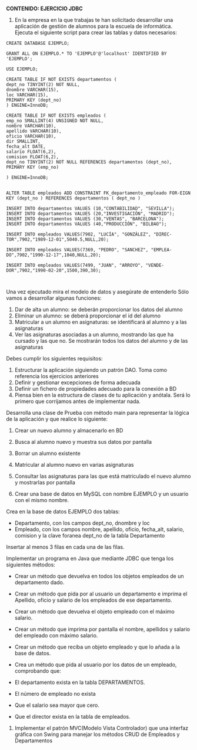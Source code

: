 **CONTENIDO: EJERCICIO JDBC**

1. En la empresa en la que trabajas te han solicitado desarrollar una aplicación de gestión de alumnos para la escuela de informática. Ejecuta el siguiente script para crear las tablas y datos necesarios:

````
CREATE DATABASE EJEMPLO;

GRANT ALL ON EJEMPLO.* TO 'EJEMPLO'@'localhost' IDENTIFIED BY 'EJEMPLO';

USE EJEMPLO;

CREATE TABLE IF NOT EXISTS departamentos (
dept_no TINYINT(2) NOT NULL,
dnombre VARCHAR(15),
loc VARCHAR(15),
PRIMARY KEY (dept_no)
) ENGINE=InnoDB;

CREATE TABLE IF NOT EXISTS empleados (
emp_no SMALLINT(4) UNSIGNED NOT NULL,
nombre VARCHAR(10),
apellido VARCHAR(10),
oficio VARCHAR(10),
dir SMALLINT,
fecha_alt DATE,
salario FLOAT(6,2),
comision FLOAT(6,2),
dept_no TINYINT(2) NOT NULL REFERENCES departamentos (dept_no),
PRIMARY KEY (emp_no)

) ENGINE=InnoDB;


ALTER TABLE empleados ADD CONSTRAINT FK_departamento_empleado FOR-EIGN KEY (dept_no ) REFERENCES departamentos ( dept_no )

INSERT INTO departamentos VALUES (10,"CONTABILIDAD", "SEVILLA");
INSERT INTO departamentos VALUES (20,"INVESTIGACIÓN", "MADRID");
INSERT INTO departamentos VALUES (30,"VENTAS", "BARCELONA");
INSERT INTO departamentos VALUES (40,"PRODUCCIÓN", "BILBAO");

INSERT INTO empleados VALUES(7902, "LUCÍA", "GONZÁLEZ", "DIREC-TOR",7902,"1989-12-01",5040.5,NULL,20);

INSERT INTO empleados VALUES(7369, "PEDRO", "SANCHEZ", "EMPLEA-DO",7902,"1990-12-17",1040,NULL,20);

INSERT INTO empleados VALUES(7499, "JUAN", "ARROYO", "VENDE-DOR",7902,"1990-02-20",1500,390,30);



````

Una vez ejecutado mira el modelo de datos y asegúrate de entenderlo
 Sólo vamos a desarrollar algunas funciones:

1. Dar de alta un alumno: se deberán proporcionar los datos del alumno
2. Eliminar un alumno: se deberá proporcionar el id del alumno
3. Matricular a un alumno en asignaturas: se identificará al alumno y a las asignaturas
4. Ver las asignaturas asociadas a un alumno, mostrando las que ha cursado y las que no. Se mostrarán todos los datos del alumno y de las asignaturas

Debes cumplir los siguientes requisitos:

1. Estructurar la aplicación siguiendo un patrón DAO. Toma como referencia los ejercicios anteriores
2. Definir y gestionar excepciones de forma adecuada
3. Definir un fichero de propiedades adecuado para la conexión a BD
4. Piensa bien en la estructura de clases de tu aplicación y anótala. Será lo primero que corrijamos antes de implementar nada.

Desarrolla una clase de Prueba con método main para representar la lógica de la aplicación y que realice lo siguiente:

1. Crear un nuevo alumno y almacenarlo en BD
2. Busca al alumno nuevo y muestra sus datos por pantalla
3. Borrar un alumno existente
4. Matricular al alumno nuevo en varias asignaturas
5. Consultar las asignaturas para las que está matriculado el nuevo alumno y mostrarlas por pantalla

1. Crear una base de datos en MySQL con nombre EJEMPLO y un usuario con el mismo nombre.

Crea en la base de datos EJEMPLO dos tablas:

- Departamento, con los campos dept\_no, dnombre y loc
- Empleado, con los campos nombre, apellido, oficio, fecha\_alt, salario, comision y la clave foranea dept\_no de la tabla Departamento

Insertar al menos 3 filas en cada una de las filas.

Implementar un programa en Java que mediante JDBC que tenga los siguientes métodos:

- Crear un método que devuelva en todos los objetos empleados de un departamento dado.
- Crear un método que pida por al usuario un departamento e imprima el Apellido, oficio y salario de los empleados de ese departamento.
- Crear un método que devuelva el objeto empleado con el máximo salario.
- Crear un método que imprima por pantalla el nombre, apellidos y salario del empleado con máximo salario.
- Crear un método que reciba un objeto empleado y que lo añada a la base de datos.
- Crea un método que pida al usuario por los datos de un empleado, comprobando que:

- El departamento exista en la tabla DEPARTAMENTOS.
- El número de empleado no exista
- Que el salario sea mayor que cero.
- Que el director exista en la tabla de empleados.

1. Implementar el patrón MVC(Modelo Vista Controlador) que una interfaz gráfica con Swing  para manejar los métodos CRUD de Empleados y Departamentos
